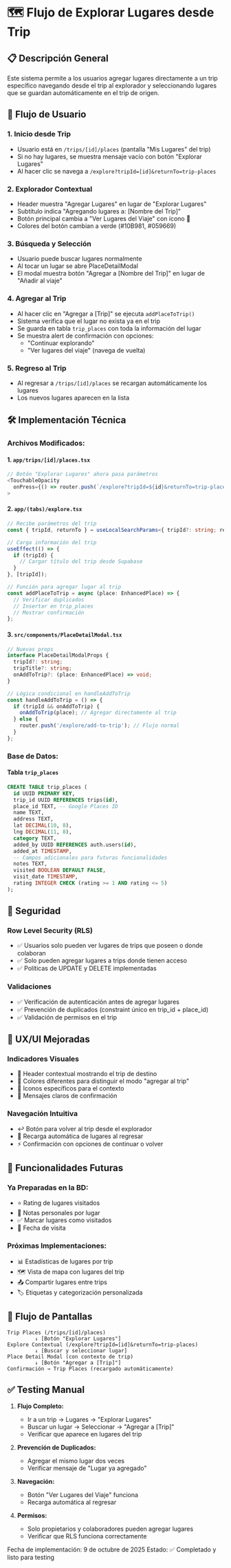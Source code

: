 # 🗺️ Flujo de Explorar Lugares desde Trip

## 📋 Descripción General

Este sistema permite a los usuarios agregar lugares directamente a un trip específico navegando desde el trip al explorador y seleccionando lugares que se guardan automáticamente en el trip de origen.

## 🔄 Flujo de Usuario

### 1. **Inicio desde Trip**
- Usuario está en `/trips/[id]/places` (pantalla "Mis Lugares" del trip)
- Si no hay lugares, se muestra mensaje vacío con botón "Explorar Lugares"
- Al hacer clic se navega a `/explore?tripId=[id]&returnTo=trip-places`

### 2. **Explorador Contextual**
- Header muestra "Agregar Lugares" en lugar de "Explorar Lugares"
- Subtítulo indica "Agregando lugares a: [Nombre del Trip]"
- Botón principal cambia a "Ver Lugares del Viaje" con ícono 📍
- Colores del botón cambian a verde (#10B981, #059669)

### 3. **Búsqueda y Selección**
- Usuario puede buscar lugares normalmente
- Al tocar un lugar se abre PlaceDetailModal
- El modal muestra botón "Agregar a [Nombre del Trip]" en lugar de "Añadir al viaje"

### 4. **Agregar al Trip**
- Al hacer clic en "Agregar a [Trip]" se ejecuta `addPlaceToTrip()`
- Sistema verifica que el lugar no exista ya en el trip
- Se guarda en tabla `trip_places` con toda la información del lugar
- Se muestra alert de confirmación con opciones:
  - "Continuar explorando"
  - "Ver lugares del viaje" (navega de vuelta)

### 5. **Regreso al Trip**
- Al regresar a `/trips/[id]/places` se recargan automáticamente los lugares
- Los nuevos lugares aparecen en la lista

## 🛠️ Implementación Técnica

### **Archivos Modificados:**

#### 1. `app/trips/[id]/places.tsx`
```typescript
// Botón "Explorar Lugares" ahora pasa parámetros
<TouchableOpacity
  onPress={() => router.push(`/explore?tripId=${id}&returnTo=trip-places`)}
>
```

#### 2. `app/(tabs)/explore.tsx`
```typescript
// Recibe parámetros del trip
const { tripId, returnTo } = useLocalSearchParams<{ tripId?: string; returnTo?: string }>();

// Carga información del trip
useEffect(() => {
  if (tripId) {
    // Cargar título del trip desde Supabase
  }
}, [tripId]);

// Función para agregar lugar al trip
const addPlaceToTrip = async (place: EnhancedPlace) => {
  // Verificar duplicados
  // Insertar en trip_places
  // Mostrar confirmación
};
```

#### 3. `src/components/PlaceDetailModal.tsx`
```typescript
// Nuevas props
interface PlaceDetailModalProps {
  tripId?: string;
  tripTitle?: string;
  onAddToTrip?: (place: EnhancedPlace) => void;
}

// Lógica condicional en handleAddToTrip
const handleAddToTrip = () => {
  if (tripId && onAddToTrip) {
    onAddToTrip(place); // Agregar directamente al trip
  } else {
    router.push('/explore/add-to-trip'); // Flujo normal
  }
};
```

### **Base de Datos:**

#### Tabla `trip_places`
```sql
CREATE TABLE trip_places (
  id UUID PRIMARY KEY,
  trip_id UUID REFERENCES trips(id),
  place_id TEXT, -- Google Places ID
  name TEXT,
  address TEXT,
  lat DECIMAL(10, 8),
  lng DECIMAL(11, 8),
  category TEXT,
  added_by UUID REFERENCES auth.users(id),
  added_at TIMESTAMP,
  -- Campos adicionales para futuras funcionalidades
  notes TEXT,
  visited BOOLEAN DEFAULT FALSE,
  visit_date TIMESTAMP,
  rating INTEGER CHECK (rating >= 1 AND rating <= 5)
);
```

## 🔐 Seguridad

### **Row Level Security (RLS)**
- ✅ Usuarios solo pueden ver lugares de trips que poseen o donde colaboran
- ✅ Solo pueden agregar lugares a trips donde tienen acceso
- ✅ Políticas de UPDATE y DELETE implementadas

### **Validaciones**
- ✅ Verificación de autenticación antes de agregar lugares
- ✅ Prevención de duplicados (constraint único en trip_id + place_id)
- ✅ Validación de permisos en el trip

## 🎨 UX/UI Mejoradas

### **Indicadores Visuales**
- 🎯 Header contextual mostrando el trip de destino
- 🎨 Colores diferentes para distinguir el modo "agregar al trip"
- 📍 Iconos específicos para el contexto
- 💬 Mensajes claros de confirmación

### **Navegación Intuitiva**
- ↩️ Botón para volver al trip desde el explorador
- 🔄 Recarga automática de lugares al regresar
- ⚡ Confirmación con opciones de continuar o volver

## 🚀 Funcionalidades Futuras

### **Ya Preparadas en la BD:**
- ⭐ Rating de lugares visitados
- 📝 Notas personales por lugar
- ✅ Marcar lugares como visitados
- 📅 Fecha de visita

### **Próximas Implementaciones:**
- 📊 Estadísticas de lugares por trip
- 🗺️ Vista de mapa con lugares del trip
- 📤 Compartir lugares entre trips
- 🏷️ Etiquetas y categorización personalizada

## 📱 Flujo de Pantallas

```
Trip Places (/trips/[id]/places)
         ↓ [Botón "Explorar Lugares"]
Explore Contextual (/explore?tripId=[id]&returnTo=trip-places)
         ↓ [Buscar y seleccionar lugar]
Place Detail Modal (con contexto de trip)
         ↓ [Botón "Agregar a [Trip]"]
Confirmación → Trip Places (recargado automáticamente)
```

## ✅ Testing Manual

1. **Flujo Completo:**
   - Ir a un trip → Lugares → "Explorar Lugares"
   - Buscar un lugar → Seleccionar → "Agregar a [Trip]"
   - Verificar que aparece en lugares del trip

2. **Prevención de Duplicados:**
   - Agregar el mismo lugar dos veces
   - Verificar mensaje de "Lugar ya agregado"

3. **Navegación:**
   - Botón "Ver Lugares del Viaje" funciona
   - Recarga automática al regresar

4. **Permisos:**
   - Solo propietarios y colaboradores pueden agregar lugares
   - Verificar que RLS funciona correctamente

Fecha de implementación: 9 de octubre de 2025
Estado: ✅ Completado y listo para testing
